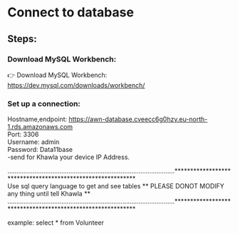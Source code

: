 # Connect to database

## Steps:
### Download MySQL Workbench:
 👉 Download MySQL Workbench: https://dev.mysql.com/downloads/workbench/ 
<br>
### Set up a connection:
Hostname,endpoint: https://awn-database.cveecc6g0hzy.eu-north-1.rds.amazonaws.com <br>
Port: 3306 <br>
Username: admin <br>
Password: Data11base <br>
-send for Khawla your device IP Address. <br>

.............................................................................................*********************************************************** <br>
Use sql query language to get and see tables ** PLEASE DONOT MODIFY any thing until tell Khawla ** <br>
.............................................................................................*********************************************************** <br>

example: select * from Volunteer
